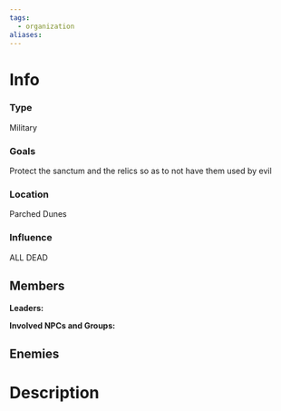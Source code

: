 ```yaml
---
tags:
  - organization
aliases:
---
```

# Info

### Type
Military
### Goals
Protect the sanctum and the relics so as to not have them used by evil
### Location
Parched Dunes
### Influence
ALL DEAD
## Members
**Leaders:** 

**Involved NPCs and Groups:** 


## Enemies

# Description
